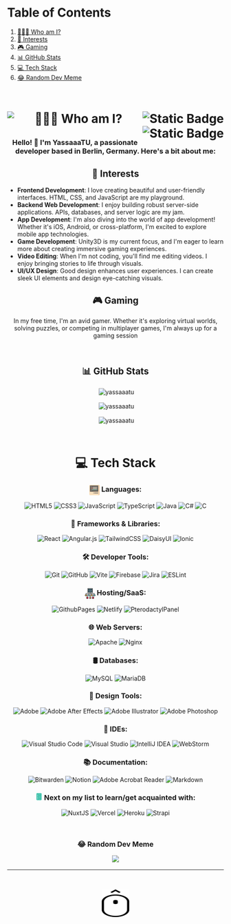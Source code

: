 <div id="table-of-contents">
  <h1>Table of Contents</h1>
  <ol>
    <li><a href="#who-am-i">👨🏻‍💻 Who am I?</a></li>
    <li><a href="#interests">🚀 Interests</a></li>
    <li><a href="#gaming">🎮 Gaming</a></li>
    <li><a href="#github-stats">📊 GitHub Stats</a></li>
    <li><a href="#tech-stack">💻 Tech Stack</a></li>
    <li><a href="#random-dev-meme">😂 Random Dev Meme</a></li>
  </ol>
</div>

<p>&nbsp;</p>

<h1 align="center" id="who-am-i">
 👨🏻‍💻 Who am I?
<img align="left" src="https://visitcount.itsvg.in/api?id=YassaaaTU&label=Profile%20Views&color=12&icon=5&pretty=true" />
 <a href="https://links.yassaaa.com/">
<img align= "right" alt="Static Badge" src="https://img.shields.io/badge/Socials-black?style=for-the-badge">
</a>
<a href="https://paypal.me/yjumaah">
<img align="right" alt="Static Badge" src="https://img.shields.io/badge/Paypal-black?style=for-the-badge&logo=paypal&logoColor=white&color=%2300457c"/></p>
</a>
 </h1>

<h3 align="center">Hello! 👋 I'm YassaaaTU, a passionate developer based in Berlin, Germany. Here's a bit about me:</h3>

<h2 align="center" id="interests">🚀 Interests</h2>

<p align="center">
<ul>
  <li><strong>Frontend Development</strong>: I love creating beautiful and user-friendly interfaces. HTML, CSS, and JavaScript are my playground.</li>
  <li><strong>Backend Web Development</strong>: I enjoy building robust server-side applications. APIs, databases, and server logic are my jam.</li>
  <li><strong>App Development</strong>: I'm also diving into the world of app development! Whether it's iOS, Android, or cross-platform, I'm excited to explore mobile app technologies.</li>
  <li><strong>Game Development</strong>: Unity3D is my current focus, and I'm eager to learn more about creating immersive gaming experiences.</li>
  <li><strong>Video Editing</strong>: When I'm not coding, you'll find me editing videos. I enjoy bringing stories to life through visuals.</li>
  <li><strong>UI/UX Design</strong>: Good design enhances user experiences. I can create sleek UI elements and design eye-catching visuals.</li>
</ul>
</p>

<h2 align="center" id="gaming">🎮 Gaming</h2>

<p align="center">In my free time, I'm an avid gamer. Whether it's exploring virtual worlds, solving puzzles, or competing in multiplayer games, I'm always up for a gaming session</p>

<p>&nbsp;</p>

<h2 align="center" id="github-stats">📊 GitHub Stats</h2>

<p align="center">&nbsp;<img align="center" src="https://github-readme-stats.vercel.app/api/top-langs?username=yassaaatu&show_icons=true&locale=en&layout=donut&theme=dracula&type=svg&large_count" alt="yassaaatu" /></p>

<p align="center">&nbsp;<img align="center" src="https://github-readme-stats.vercel.app/api?username=yassaaatu&show_icons=true&locale=en&theme=dracula&type=svg" alt="yassaaatu" /></p>

<p align="center">&nbsp;<img align="center" src="https://github-readme-streak-stats.herokuapp.com/?user=yassaaatu&theme=dracula&type=svg" alt="yassaaatu" /></p>

<p>&nbsp;</p>

<h1 align="center" id="tech-stack">💻 Tech Stack</h1>

<p align="center">
<h3 align="center"> 
<img alt="Languages" src="./code-svgrepo-com.svg" width="24" height="24" align="center">
Languages:</h3>
<p align="center">
<img alt="HTML5" src="https://img.shields.io/badge/html5-%23E34F26.svg?style=for-the-badge&logo=html5&logoColor=white">
<img alt="CSS3" src="https://img.shields.io/badge/css3-%231572B6.svg?style=for-the-badge&logo=css3&logoColor=white">
<img alt="JavaScript" src="https://img.shields.io/badge/javascript-%23323330.svg?style=for-the-badge&logo=javascript&logoColor=%23F7DF1E">
<img alt="TypeScript" src="https://img.shields.io/badge/typescript-%23007ACC.svg?style=for-the-badge&logo=typescript&logoColor=white">
<img alt="Java" src="https://img.shields.io/badge/java-%23ED8B00.svg?style=for-the-badge&logo=openjdk&logoColor=white">
<img alt="C#" src="https://img.shields.io/badge/c%23-%23239120.svg?style=for-the-badge&logo=csharp&logoColor=white">
<img alt="C" src="https://img.shields.io/badge/c-%2300599C.svg?style=for-the-badge&logo=c&logoColor=white">
</p>

<h3 align="center">🚀 Frameworks & Libraries:</h3>
<p align="center">
<img alt="React" src="https://img.shields.io/badge/react-%2320232a.svg?style=for-the-badge&logo=react&logoColor=%2361DAFB">
<img alt="Angular.js" src="https://img.shields.io/badge/angular.js-%23E23237.svg?style=for-the-badge&logo=angularjs&logoColor=white">
<img alt="TailwindCSS" src="https://img.shields.io/badge/tailwindcss-%2338B2AC.svg?style=for-the-badge&logo=tailwind-css&logoColor=white">
<img alt="DaisyUI" src="https://img.shields.io/badge/daisyui-5A0EF8?style=for-the-badge&logo=daisyui&logoColor=white">
<img alt="Ionic" src="https://img.shields.io/badge/Ionic-%233880FF.svg?style=for-the-badge&logo=Ionic&logoColor=white">
</p>

<h3 align="center">🛠️ Developer Tools:</h3>
<p align="center">
<img alt="Git" src="https://img.shields.io/badge/git-%23F05033.svg?style=for-the-badge&logo=git&logoColor=white">
<img alt="GitHub" src="https://img.shields.io/badge/github-%23121011.svg?style=for-the-badge&logo=github&logoColor=white">
<img alt="Vite" src="https://img.shields.io/badge/vite-%23646CFF.svg?style=for-the-badge&logo=vite&logoColor=white">
<img alt="Firebase" src="https://img.shields.io/badge/Firebase-039BE5?style=for-the-badge&logo=Firebase&logoColor=white">
<img alt="Jira" src="https://img.shields.io/badge/jira-%230A0FFF.svg?style=for-the-badge&logo=jira&logoColor=white">
<img alt="ESLint" src="https://img.shields.io/badge/ESLint-4B3263?style=for-the-badge&logo=eslint&logoColor=white">
</p>

<h3 align="center">
<img alt="Languages" src="./server-data-svgrepo-com.svg" width="24" height="24" align="center">
Hosting/SaaS:</h3>
<p align="center">
<img alt="GithubPages" src="https://img.shields.io/badge/github%20pages-121013?style=for-the-badge&logo=github&logoColor=white">
<img alt="Netlify" src="https://img.shields.io/badge/netlify-%23000000.svg?style=for-the-badge&logo=netlify&logoColor=#00C7B7">
<img alt="PterodactylPanel" src="https://img.shields.io/badge/Pterodactyl_Panel-10529f?style=for-the-badge&logo=pterodactyl&logoColor=white">
</p>

<h3 align="center">🌐 Web Servers:</h3>
<p align="center">
<img alt="Apache" src="https://img.shields.io/badge/apache-%23D42029.svg?style=for-the-badge&logo=apache&logoColor=white">
<img alt="Nginx" src="https://img.shields.io/badge/nginx-%23009639.svg?style=for-the-badge&logo=nginx&logoColor=white">
</p>

<h3 align="center">🛢️ Databases:</h3>
<p align="center">
<img alt="MySQL" src="https://img.shields.io/badge/mysql-%2300000f.svg?style=for-the-badge&logo=mysql&logoColor=white">
<img alt="MariaDB" src="https://img.shields.io/badge/MariaDB-003545?style=for-the-badge&logo=mariadb&logoColor=white">
</p>

<h3 align="center">🎨 Design Tools:</h3>
<p align="center">
<img alt="Adobe" src="https://img.shields.io/badge/Adobe-%23FF0000.svg?style=for-the-badge&logo=Adobe&logoColor=white">
<img alt="Adobe After Effects" src="https://img.shields.io/badge/Adobe%20After%20Effects-9999FF.svg?style=for-the-badge&logo=Adobe%20After%20Effects&logoColor=white">
<img alt="Adobe Illustrator" src="https://img.shields.io/badge/Adobe%20Illustrator-%23FF9A00.svg?style=for-the-badge&logo=Adobe-Illustrator&logoColor=white">
<img alt="Adobe Photoshop" src="https://img.shields.io/badge/Adobe%20Photoshop-%2331A8FF.svg?style=for-the-badge&logo=Adobe-Photoshop&logoColor=white">
</p>

<h3 align="center">🔧 IDEs:</h3>
<p align="center">
<img alt="Visual Studio Code" src="https://img.shields.io/badge/Visual%20Studio%20Code-0078d7?style=for-the-badge&logo=visual-studio-code&logoColor=white">
<img alt="Visual Studio" src="https://img.shields.io/badge/Visual%20Studio-5C2D91?style=for-the-badge&logo=visual-studio&logoColor=white">
<img alt="IntelliJ IDEA" src="https://img.shields.io/badge/IntelliJ%20IDEA-000000.svg?style=for-the-badge&logo=intellij-idea&logoColor=white">
<img alt="WebStorm" src="https://img.shields.io/badge/WebStorm-000000.svg?style=for-the-badge&logo=webstorm&logoColor=white">
</p>

<h3 align="center">📚 Documentation:</h3>
<p align="center">
<img alt="Bitwarden" src="https://img.shields.io/badge/bitwarden-%23175DDC.svg?style=for-the-badge&logo=bitwarden&logoColor=white">
<img alt="Notion" src="https://img.shields.io/badge/Notion-%23000000.svg?style=for-the-badge&logo=notion&logoColor=white">
<img alt="Adobe Acrobat Reader" src="https://img.shields.io/badge/Adobe%20Acrobat%20Reader-%23FF0000.svg?style=for-the-badge&logo=Adobe-Acrobat-Reader&logoColor=white">
<img alt="Markdown" src="https://img.shields.io/badge/markdown-%23000000.svg?style=for-the-badge&logo=markdown&logoColor=white">
</p>

<h3 align="center"><?xml version="1.0" encoding="iso-8859-1"?>
<svg version="1.1" id="Layer_1" xmlns="http://www.w3.org/2000/svg" xmlns:xlink="http://www.w3.org/1999/xlink" 
	 width="16px" height="16px" viewBox="0 0 480 480" xml:space="preserve">
<path style="fill:#32BEA6;" d="M381.744,480H98.256C79.424,480,64,464.576,64,445.744V34.256C64,15.424,79.424,0,98.256,0h283.488
	C400.576,0,416,15.424,416,34.256v411.488C416,464.576,400.576,480,381.744,480z"/>
<g>
	<polygon style="fill:#FFFFFF;" points="155.968,121.2 117.136,94.16 126.304,81.04 152,98.944 185.408,51.248 198.496,60.416 	"/>
	<rect x="240" y="74.96" style="fill:#FFFFFF;" width="122" height="16"/>
	<rect x="240" y="179.648" style="fill:#FFFFFF;" width="122" height="16"/>
	<rect x="240" y="284.336" style="fill:#FFFFFF;" width="122" height="16"/>
	<rect x="240" y="389.04" style="fill:#FFFFFF;" width="122" height="16"/>
	<path style="fill:#FFFFFF;" d="M154.32,324.464c-17.712,0-32.128-14.4-32.128-32.128c0-17.696,14.4-32.112,32.128-32.112
		c17.696,0,32.112,14.4,32.112,32.112C186.416,310.064,172.016,324.464,154.32,324.464z M154.32,276.24
		c-8.896,0-16.128,7.232-16.128,16.112c0,8.896,7.232,16.128,16.128,16.128c8.88,0,16.112-7.232,16.112-16.128
		C170.416,283.472,163.184,276.24,154.32,276.24z"/>
	<path style="fill:#FFFFFF;" d="M154.32,219.76c-17.712,0-32.128-14.4-32.128-32.112s14.4-32.112,32.128-32.112
		c17.696,0,32.112,14.4,32.112,32.112S172.016,219.76,154.32,219.76z M154.32,171.536c-8.896,0-16.128,7.232-16.128,16.112
		s7.232,16.112,16.128,16.112c8.88,0,16.112-7.232,16.112-16.112S163.184,171.536,154.32,171.536z"/>
	<path style="fill:#FFFFFF;" d="M154.32,429.152c-17.712,0-32.128-14.4-32.128-32.112s14.4-32.112,32.128-32.112
		c17.696,0,32.112,14.4,32.112,32.112S172.016,429.152,154.32,429.152z M154.32,380.944c-8.896,0-16.128,7.232-16.128,16.112
		s7.232,16.112,16.128,16.112c8.88,0,16.112-7.232,16.112-16.112S163.184,380.944,154.32,380.944z"/>
</g>
</svg> Next on my list to learn/get acquainted with:</h3>
<p align="center">
<img alt="NuxtJS" src="https://img.shields.io/badge/NuxtJS-00C58E?style=for-the-badge&logo=nuxt.js&logoColor=white">
<img alt="Vercel" src="https://img.shields.io/badge/vercel-%23000000.svg?style=for-the-badge&logo=vercel&logoColor=white">
<img alt="Heroku" src="https://img.shields.io/badge/heroku-%23430098.svg?style=for-the-badge&logo=heroku&logoColor=white">
<img alt="Strapi" src="https://img.shields.io/badge/strapi-%232E7EEA.svg?style=for-the-badge&logo=strapi&logoColor=white">
</p>
</p>

<p>&nbsp;</p>

<h3 align="center" id="random-dev-meme">😂 Random Dev Meme</h3>

<p align="center">
<img src='https://randommeme-five.vercel.app/' style="height: 400px;"/>
</p>

---

<p>&nbsp;</p>

<div align="center">
	<a href="#table-of-contents">
		<img src="./scroll-top-icon.svg" alt="Back to top" width="64" height="64">
	</a>
</div>

<!-- Proudly created with GPRM ( https://gprm.itsvg.in ) | only used as a template then customized bymyself-->

